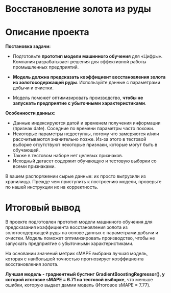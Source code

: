 # Восстановление золота из руды

# Описание проекта  

**Постановка задачи:**
- Подготовьте **прототип модели машинного обучения** для «Цифры». Компания разрабатывает решения для эффективной работы промышленных предприятий.

- **Модель должна предсказать коэффициент восстановления золота из золотосодержащей руды**. Используйте данные с параметрами добычи и очистки. 

- Модель поможет оптимизировать производство, **чтобы не запускать предприятие с убыточными характеристиками**.

**Особенности данных:**
- Данные индексируются датой и временем получения информации (признак date). Соседние по времени параметры часто похожи.
- Некоторые параметры недоступны, потому что замеряются и/или рассчитываются значительно позже. Из-за этого в тестовой выборке отсутствуют некоторые признаки, которые могут быть в обучающей. 
- Также в тестовом наборе нет целевых признаков.
- Исходный датасет содержит обучающую и тестовую выборки со всеми признаками.

В вашем распоряжении сырые данные: их просто выгрузили из хранилища. Прежде чем приступить к построению модели, проверьте по нашей инструкции их на корректность.


# Итоговый вывод

В проекте подготовлен прототип модели машинного обучения для предсказания коэффициента восстановления золота из золотосодержащей руды на основе данных с параметрами добычи и очистки. Модель поможет оптимизировать производство, чтобы не запускать предприятие с убыточными характеристиками.

На основании значений метрик sMAPE выбрана лучшая модель, которая с наибольшей точностью прогнозирует коэффициента восстановления золота. 


**Лучшая модель -  градиентный бустинг GradientBoostingRegressor(), у которой итоговое sMAPE =  6.71 на тестовой выборке**, что меньше ошибки, которую выдает дамми модель (Итоговое sMAPE = 7.77).



```python

```
